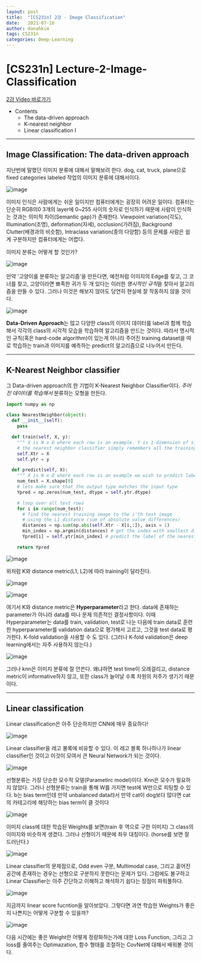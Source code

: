 ```yaml
---
layout: post
title:  "[CS231n] 2강 - Image Classification"
date:   2021-07-16
author: danahkim
tags: CS231n
categories: Deep-Learning
---
```


# [CS231n] Lecture-2-Image-Classification

[2강 Video 바로가기](https://www.youtube.com/watch?v=OoUX-nOEjG0&list=PL3FW7Lu3i5JvHM8ljYj-zLfQRF3EO8sYv&index=2)

- Contents
  - The data-driven approach
  - K-nearest neighbor
  - Linear classification I

---------------------

## Image Classification: The data-driven approach

지난번에 말했던 이미지 분류에 대해서 말해보려 한다. dog, cat, truck, plane으로 fixed categories labeled 작업의 이미지 분류에 대해서이다.

![image](https://user-images.githubusercontent.com/62828866/125463362-e3573d2b-5966-4001-9988-1c80e68d604f.png)

이미지 인식은 사람에게는 쉬운 일이지만 컴퓨터에게는 굉장히 어려운 일이다. 컴퓨터는 단순히 RGB의0 3개의 layer에 0~255 사이의 숫자로 인식하기 때문에 사람이 인식하는 것과는 의미적 차이(Semantic gap)가 존재한다. Viewpoint variation(각도), Illumination(조명), deformation(자세), occlusion(가려짐), Background Clutter(배경과의 비슷함), Intraclass variation(종의 다양함) 등의 문제를 사람은 쉽게 구분하지만 컴퓨터에게는 어렵다.

이미지 분류는 어떻게 할 것인가?

![image](https://user-images.githubusercontent.com/62828866/125211719-5c5d3d00-e2e3-11eb-863c-d29d9d96a7a1.png)

만약 '고양이를 분류하는 알고리즘'을 만든다면, 예전처럼 이미지의 Edge를 찾고, 그 코너를 찾고, 고양이라면 뾰족한 귀가 두 개 있다는 이러한 *명시적인 규칙*을 찾아서 알고리즘을 만들 수 있다. 그러나 이것은 해보지 않아도 당연히 현실에 잘 작동하지 않을 것이다.

![image](https://user-images.githubusercontent.com/62828866/125211733-6a12c280-e2e3-11eb-83fc-c372ddc47cd2.png)

**Data-Driven Approach**는 많고 다양한 class의 이미지 데이터를 label과 함께 학습해서 각각의 class의 시각적 모습을 학습하여 알고리즘을 만드는 것이다. 따라서 명시적인 규칙(혹은 hard-code algorithm)이 있는게 아니라 주어진 training dataset을 따로 학습하는 train과 이미지를 예측하는 predict의 알고리즘으로 나누어서 만든다.

---------------------

## K-Nearest Neighbor classifier

그 Data-driven approach의 한 기법이 K-Nearest Neighbor Classifier이다. *주어진 데이터를 학습해서* 분류하는 모형을 만든다.

```Python
import numpy as np

class NearestNeighbor(object):
  def __init__(self):
    pass

  def train(self, X, y):
    """ X is N x D where each row is an example. Y is 1-dimension of size N """
    # the nearest neighbor classifier simply remembers all the training data
    self.Xtr = X
    self.ytr = y

  def predict(self, X):
    """ X is N x D where each row is an example we wish to predict label for """
    num_test = X.shape[0]
    # lets make sure that the output type matches the input type
    Ypred = np.zeros(num_test, dtype = self.ytr.dtype)

    # loop over all test rows
    for i in range(num_test):
      # find the nearest training image to the i'th test image
      # using the L1 distance (sum of absolute value differences)
      distances = np.sum(np.abs(self.Xtr - X[i,:]), axis = 1)
      min_index = np.argmin(distances) # get the index with smallest distance
      Ypred[i] = self.ytr[min_index] # predict the label of the nearest example

    return Ypred
```

![image](https://user-images.githubusercontent.com/62828866/125298318-fd3f0d00-e362-11eb-83cc-4cdc055d808e.png)

위처럼 K와 distance metric(L1, L2)에 따라 training이 달라진다.

![image](https://user-images.githubusercontent.com/62828866/125298480-22338000-e363-11eb-84d1-b5633e4eb0e6.png)

![image](https://user-images.githubusercontent.com/62828866/125465042-ba9d9df0-f558-40d3-ac52-7217b5f1b2d5.png)

여기서 K와 distance metric은 **Hyperparameter**라고 한다. data에 존재하는 parameter가 아니라 data를 떠나 문제 의존적인 결정사항이다. 이때 Hyperparameter는 data를 train, validation, test로 나눈 다음에 train data로 훈련한 hyperparameter를 validation data으로 평가해서 고르고, 그것을 test data로 평가한다. K-fold validation을 사용할 수 도 있다. (그러나 K-fold validation은 deep learning에서는 자주 사용하지 않는다.)

![image](https://user-images.githubusercontent.com/62828866/125300021-9de1fc80-e364-11eb-9ade-8c9037c39c22.png)

그러나 knn은 이미지 분류에 잘 안쓴다. 왜냐하면 test time이 오래걸리고, distance metric이 informative하지 않고, 또한 class가 늘어날 수록 차원의 저주가 생기기 때문이다.

---------------------

## Linear classification

Linear classification은 아주 단순하지만 CNN에 매우 중요하다!

![image](https://user-images.githubusercontent.com/62828866/125465416-8358b39e-d545-460d-beec-7b04b5ce9938.png)

Linear classifier을 레고 불록에 비유할 수 있다. 이 레고 블록 하나하나가 linear classifier인 것이고 이것이 모여서 큰 Neural Network가 되는 것이다.

![image](https://user-images.githubusercontent.com/62828866/125465672-f4975e79-53a2-4193-8517-206b691ad911.png)

선형분류는 가장 단순한 모수적 모델(Parametirc model)이다. Knn은 모수가 필요하지 않았다. 그러나 선형분류는 train을 통해 W를 가지면 test에 W만으로 피팅할 수 있다. b는 bias term인데 만약 unbalanced data라서 만약 cat이 dog보다 많다면 cat의 카테고리에 해당하는 bias term이 클 것이다

![image](https://user-images.githubusercontent.com/62828866/125470065-d7bfe460-787e-4bd2-84f6-e1e2a9cf3fb2.png)

이미지 class에 대한 학습된 Weights를 보면(train 후 역으로 구한 이미지) 그 class의 이미지와 비슷하게 생겼다. 그러나 선형이기 때문에 좌우 대칭이다. (horse를 보면 잘 드러난다.)

![image](https://user-images.githubusercontent.com/62828866/125470142-f5460cc7-1818-4613-9e90-7fb0b8585cd2.png)

Linear classifier의 문제점으로, Odd even 구분, Multimodal case, 그리고 흩어진 공간에 존재하는 경우는 선형으로 구분하지 못한다는 문제가 있다. 그럼에도 불구하고 Linear Classifier는 아주 간단하고 이해하고 해석하기 쉽다는 장점이 파워풀하다.

![image](https://user-images.githubusercontent.com/62828866/125471038-83ba0db8-dc58-4e6f-9737-16381f3e1f84.png)

지금까지 linear score fucntion을 알아보았다. 그렇다면 과연 학습한 Weights가 좋은지 나쁜지는 어떻게 구분할 수 있을까?

![image](https://user-images.githubusercontent.com/62828866/125470452-d003b173-9d6f-4a4b-80a6-e7c3bf9c1fd4.png)

다음 시간에는 좋은 Weight란 어떻게 정량화하는가에 대한 Loss Function, 그리고 그 loss를 줄여주는 Optimazation, 함수 형태를 조절하는 CovNet에 대해서 배워볼 것이다.
